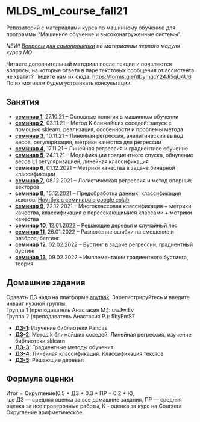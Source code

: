 # MLDS_ml_course_fall21

Репозиторий с материалами курса по машинному обучению для программы "Машинное обучение и высоконагруженные системы".

*NEW! [Вопросы для самопроверки](https://docs.google.com/document/d/1t6Tfjc4B7zd-GCFJgZqfeYwNrQfznujDLdkKQZWkRCg/edit?usp=sharing) по материалам первого модуля курса МО*

Читаете дополнительный материал после лекции и появляются вопросы, на которые ответа в паре текстовых сообщения от ассистента не хватит? Пишите нам их сюда: https://forms.gle/dDymqcY24Ji5qU4U6 По их мотивам будем устраивать консультации.

## Занятия

* [__семинар 1__](https://github.com/AnastasiyaMax/MLDS_ml_course_fall21/tree/main/week1_intro), 27.10.21 – Основные понятия в машинном обучении
* [__семинар 2__](https://github.com/AnastasiyaMax/MLDS_ml_course_fall21/tree/main/week2_knn), 03.11.21 – Метод K ближайших соседей: запуск с помощью sklearn, реализация, особенности и проблемы метода
* [__семинар 3__](https://github.com/AnastasiyaMax/MLDS_ml_course_fall21/tree/main/week3_linreg), 10.11.21 – Линейная регрессия, аналитический вывод весов, регуляризация, метрики качества для регрессии
* [__семинар 4__](https://github.com/AnastasiyaMax/MLDS_ml_course_fall21/tree/main/week4_grad), 17.11.21 – Линейная регрессия и градиентное обучение
* [__семинар 5__](https://github.com/AnastasiyaMax/MLDS_ml_course_fall21/tree/main/week5_linclass), 24.11.21 – Модификации градиентного спуска, обнуление весов L1 регуляризацией, линейная классификация
* __семинар 6__, 01.12.2021 – Метрики качества в задаче бинарной классификации
* [__семинар 7__](https://github.com/AnastasiyaMax/MLDS_ml_course_fall21/tree/main/week7_logreg_svm), 08.12.2021 – Логистическая регрессия и метод опорных векторов
* [__семинар 8__](https://github.com/AnastasiyaMax/MLDS_ml_course_fall21/tree/main/week8_text_preprocessing), 15.12.2021 – Предобработка данных, классификация текстов. [Ноутбук с семинара в google colab](https://colab.research.google.com/drive/1Hz8CO5-5kSh5fwC65c_u5hwhrcIn3y9R?usp=sharing)
* [__семинар 9__](https://github.com/AnastasiyaMax/MLDS_ml_course_fall21/tree/main/week9_multiclass), 22.12.2021 – Многоклассовая классификация + метрики качества, классификация с пересекающимися классами + метрики качества
* [__семинар 10__](https://github.com/AnastasiyaMax/MLDS_ml_course_fall21/tree/main/week10_trees), 12.01.2022 – Решающие деревья и случайный лес
* [__семинар 11__](https://github.com/AnastasiyaMax/MLDS_ml_course_fall21/tree/main/week11_bagging-bvd), 26.01.2022 – Разложение ошибки на смещение и разброс, беггинг
* [__семинар 12__](https://github.com/AnastasiyaMax/MLDS_ml_course_fall21/tree/main/week12_gb), 02.02.2022 – Бустинг в задаче регрессии, градиентный бустинг
* [__семинар 13__](https://github.com/AnastasiyaMax/MLDS_ml_course_fall21/tree/main/week13_gb-practice_xgb), 09.02.2022 – Имплементации градиентного бустинга, теория

## Домашние задания

Сдавать ДЗ надо на платформе [anytask](http://anytask.org/). Зарегистрируйтесь и введите инвайт нужной группы. \
Группа 1 (преподаватель Анастасия М.): uwJwiEv \
Группа 2 (преподаватель Анастасия Р.): 5byEmS7

* [__ДЗ-1__](https://github.com/AnastasiyaMax/MLDS_ml_course_fall21/blob/main/hw/hw1_pandas/hometask1_pandas.ipynb): Изучение библиотеки Pandas
* [__ДЗ-2__](https://github.com/AnastasiyaMax/MLDS_ml_course_fall21/blob/main/hw/hw2/homework-practice-02.ipynb): Метод k ближайших соседей. Линейная регрессия, изучение библиотеки sklearn
* [__ДЗ-3__](https://github.com/AnastasiyaMax/MLDS_ml_course_fall21/blob/main/hw/hw3_grad/homework-practice-03.ipynb): Градиентные методы обучения
* [__ДЗ-4__](https://github.com/AnastasiyaMax/MLDS_ml_course_fall21/blob/main/hw/hw4_text_classification/homework-practice-04-classification.ipynb): Линейная классификация. Классификация текстов
* [__ДЗ-5__](https://github.com/AnastasiyaMax/MLDS_ml_course_fall21/tree/main/hw/hw5_trees): Решающие деревья

## Формула оценки

Итог = Округление(0.5 * ДЗ + 0.3 * ПР + 0.2 * К), \
где ДЗ — средняя оценка за все домашние задания, ПР — средняя оценка за все проверочные работы, К - оценка за курс на Coursera \
Округление арифметическое.

